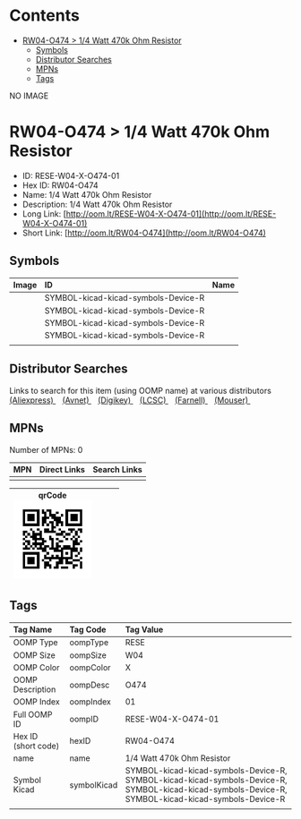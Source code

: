 



Contents
========

* [RW04-O474 > 1/4 Watt 470k Ohm Resistor](#rw04-o474--14-watt-470k-ohm-resistor)
	* [Symbols](#symbols)
	* [Distributor Searches](#distributor-searches)
	* [MPNs](#mpns)
	* [Tags](#tags)
  
NO IMAGE  
# RW04-O474 > 1/4 Watt 470k Ohm Resistor

- ID: RESE-W04-X-O474-01
- Hex ID: RW04-O474
- Name: 1/4 Watt 470k Ohm Resistor
- Description: 1/4 Watt 470k Ohm Resistor
- Long Link: [http://oom.lt/RESE-W04-X-O474-01](http://oom.lt/RESE-W04-X-O474-01)
- Short Link: [http://oom.lt/RW04-O474](http://oom.lt/RW04-O474)

## Symbols
  

|Image|ID|Name|
| :--- | :--- | :--- |
|![]()|SYMBOL-kicad-kicad-symbols-Device-R||
|![]()|SYMBOL-kicad-kicad-symbols-Device-R||
|![]()|SYMBOL-kicad-kicad-symbols-Device-R||
|![]()|SYMBOL-kicad-kicad-symbols-Device-R||
||||

## Distributor Searches
  
Links to search for this item (using OOMP name) at various distributors  
[(Aliexpress) ](https://www.aliexpress.com/wholesale?SearchText=11171/4+Watt+470k+Ohm+Resistor)&nbsp;&nbsp;&nbsp;[(Avnet) ](https://www.avnet.com/shop/us/search/1/4+Watt+470k+Ohm+Resistor)&nbsp;&nbsp;&nbsp;[(Digikey) ](https://www.digikey.co.uk/en/products/result?s=1/4+Watt+470k+Ohm+Resistor)&nbsp;&nbsp;&nbsp;[(LCSC) ](https://www.lcsc.com/search?q=1/4+Watt+470k+Ohm+Resistor)&nbsp;&nbsp;&nbsp;[(Farnell) ](https://uk.farnell.com/search?st=1/4+Watt+470k+Ohm+Resistor)&nbsp;&nbsp;&nbsp;[(Mouser) ](https://www.mouser.com/c/?q=1/4+Watt+470k+Ohm+Resistor)&nbsp;&nbsp;&nbsp;
## MPNs
  
Number of MPNs: 0  

|MPN|Direct Links|Search Links|
| :--- | :--- | :--- |
||||
  

|qrCode<br>[![](https://raw.githubusercontent.com/oomlout/oomlout_OOMP_parts_V2/main/RESE/W04/X/O474/01/qrCode_140.png)](https://github.com/oomlout/oomlout_OOMP_parts_V2/tree/main/RESE/W04/X/O474/01/qrCode.png)||||
| :---: | :---: | :---: | :---: |

## Tags
  

|Tag Name|Tag Code|Tag Value|
| :--- | :--- | :--- |
|OOMP Type|oompType|RESE|
|OOMP Size|oompSize|W04|
|OOMP Color|oompColor|X|
|OOMP Description|oompDesc|O474|
|OOMP Index|oompIndex|01|
|Full OOMP ID|oompID|RESE-W04-X-O474-01|
|Hex ID (short code)|hexID|RW04-O474|
|name|name|1/4 Watt 470k Ohm Resistor|
|Symbol Kicad|symbolKicad|SYMBOL-kicad-kicad-symbols-Device-R, SYMBOL-kicad-kicad-symbols-Device-R, SYMBOL-kicad-kicad-symbols-Device-R, SYMBOL-kicad-kicad-symbols-Device-R|
||||
